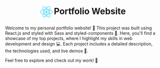 <h1 align="center"> <img height="50" align="center" src="https://raw.githubusercontent.com/github/explore/80688e429a7d4ef2fca1e82350fe8e3517d3494d/topics/react/react.png" alt="icone-react">Portfolio Website</h1> 

<p align="left">
Welcome to my personal portfolio website! 🚀
This project was built using React.js and styled with Sass and styled-components 🎨. Here, you'll find a showcase of my top projects, where I highlight my skills in web development and design 💻. Each project includes a detailed description, the technologies used, and live demos 🔗.

Feel free to explore and check out my work! 💼
</p>


